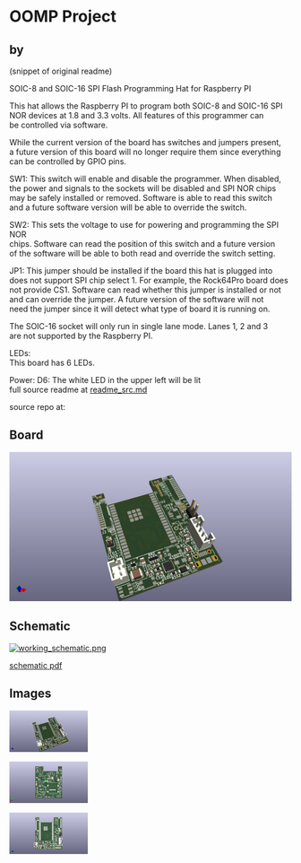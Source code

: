 # OOMP Project  
##   by   
  
(snippet of original readme)  
  
SOIC-8 and SOIC-16 SPI Flash Programming Hat for Raspberry PI  
  
This hat allows the Raspberry PI to program both SOIC-8 and SOIC-16 SPI  
NOR devices at 1.8 and 3.3 volts.  All features of this programmer can  
be controlled via software.  
  
While the current version of the board has switches and jumpers present,  
a future version of this board will no longer require them since everything  
can be controlled by GPIO pins.  
  
SW1: This switch will enable and disable the programmer.  When disabled,  
the power and signals to the sockets will be disabled and SPI NOR chips  
may be safely installed or removed.  Software is able to read this switch  
and a future software version will be able to override the switch.  
  
SW2: This sets the voltage to use for powering and programming the SPI NOR  
chips.  Software can read the position of this switch and a future version  
of the software will be able to both read and override the switch setting.  
  
JP1: This jumper should be installed if the board this hat is plugged into  
does not support SPI chip select 1.  For example, the Rock64Pro board does  
not provide CS1.  Software can read whether this jumper is installed or not  
and can override the jumper.  A future version of the software will not  
need the jumper since it will detect what type of board it is running on.  
  
The SOIC-16 socket will only run in single lane mode.  Lanes 1, 2 and 3  
are not supported by the Raspberry PI.  
  
LEDs:  
This board has 6 LEDs.  
  
Power: D6: The white LED in the upper left will be lit   
  full source readme at [readme_src.md](readme_src.md)  
  
source repo at: []()  
## Board  
  
[![working_3d.png](working_3d_600.png)](working_3d.png)  
## Schematic  
  
[![working_schematic.png](working_schematic_600.png)](working_schematic.png)  
  
[schematic pdf](working_schematic.pdf)  
## Images  
  
[![working_3d.png](working_3d_140.png)](working_3d.png)  
  
[![working_3d_back.png](working_3d_back_140.png)](working_3d_back.png)  
  
[![working_3d_front.png](working_3d_front_140.png)](working_3d_front.png)  
